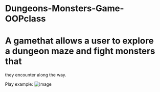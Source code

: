 # Dungeons-Monsters-Game-OOPclass
# A gamethat allows a user to explore a dungeon maze and fight monsters that
they encounter along the way.

Play example:
![image](https://user-images.githubusercontent.com/101058430/196598144-346f3904-849a-45e8-a26a-d862ad6e25ac.png)
